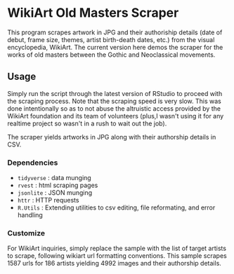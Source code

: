 # WikiArt Old Masters Scraper
This program scrapes artwork in JPG and their authoriship details (date of debut, frame size, themes, artist birth-death dates, etc.) from the visual encyclopedia, WikiArt. 
The current version here demos the scraper for the works of old masters between the Gothic and Neoclassical movements.

## Usage
Simply run the script through the latest version of RStudio to proceed with the scraping process.
Note that the scraping speed is very slow. This was done intentionally so as to not abuse the altruistic access provided by the WikiArt foundation and its team of volunteers (plus,I wasn't using it for any realtime project so wasn't in a rush to wait out the job).

The scraper yields artworks in JPG along with their authorship details in CSV. 

### Dependencies
- `tidyverse` : data munging
- `rvest`     : html scraping pages
- `jsonlite`  : JSON munging
- `httr`      : HTTP requests
- `R.Utils`   : Extending utilities to csv editing, file reformating, and error handling

### Customize
For WikiArt inquiries, simply replace the sample with the list of target artists to scrape, following wikiart url formatting conventions.
This sample scrapes 1587 urls for 186 artists yielding 4992 images and their authorship details.
